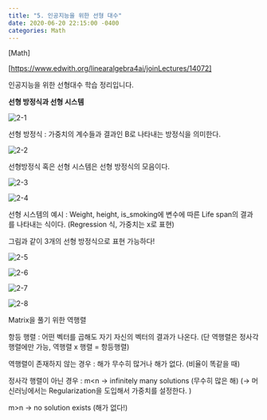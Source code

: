 ```yaml
---
title: "5. 인공지능을 위한 선형 대수"
date: 2020-06-20 22:15:00 -0400
categories: Math
---
```

[Math]

[https://www.edwith.org/linearalgebra4ai/joinLectures/14072] 

인공지능을 위한 선형대수 학습 정리입니다.

**선형 방정식과 선형 시스템**

![2-1](https://user-images.githubusercontent.com/60867950/85202754-b2132000-b343-11ea-9c61-ce364c2413ad.PNG)

선형 방정식 : 가중치의 계수들과 결과인 B로 나타내는 방정식을 의미한다.

![2-2](https://user-images.githubusercontent.com/60867950/85202786-dbcc4700-b343-11ea-8bc2-2d1da5b27497.PNG)

선형방정식 혹은 선형 시스템은 선형 방정식의 모음이다.

![2-3](https://user-images.githubusercontent.com/60867950/85202814-06b69b00-b344-11ea-9c7b-eeacdfc3e312.PNG)

![2-4](https://user-images.githubusercontent.com/60867950/85202846-47aeaf80-b344-11ea-988c-95272422a60d.PNG)

선형 시스템의 예시 : Weight, height, is_smoking에 변수에 따른 Life span의 결과를 나타내는 식이다. (Regression 식, 가중치는 x로 표현)

그림과 같이 3개의 선형 방정식으로 표현 가능하다!

![2-5](https://user-images.githubusercontent.com/60867950/85202861-7593f400-b344-11ea-8f42-c9580470df8f.PNG)

![2-6](https://user-images.githubusercontent.com/60867950/85202880-b4c24500-b344-11ea-925c-2e5b693a6243.PNG)

![2-7](https://user-images.githubusercontent.com/60867950/85202896-c0ae0700-b344-11ea-8f9f-0040671b4dd6.PNG)

![2-8](https://user-images.githubusercontent.com/60867950/85202901-c7d51500-b344-11ea-85f3-40052e8cd77d.PNG)

Matrix을 풀기 위한 역행렬

항등 행렬 : 어떤 벡터를 곱해도 자기 자신의 벡터의 결과가 나온다.
(단 역행렬은 정사각행렬에만 가능, 역행렬 x 행렬 = 항등행렬)

역행렬이 존재하지 않는 경우 : 해가 무수히 많거나 해가 없다. (비율이 똑같을 때)

정사각 행렬이 아닌 경우 : m<n -> infinitely many solutions (무수히 많은 해)
(-> 머신러닝에서는 Regularization을 도입해서 가중치를 설정한다. )

m>n -> no solution exists (해가 없다!)






